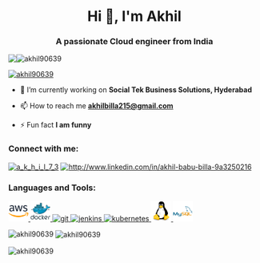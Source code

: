 <h1 align="center">Hi 👋, I'm Akhil</h1>
<h3 align="center">A passionate Cloud engineer from India</h3>
<img src="https://thumbs.gfycat.com/ContentConfusedConch-size_restricted.gif"

<p align="left"> <img src="https://komarev.com/ghpvc/?username=akhil90639&label=Profile%20views&color=0e75b6&style=flat" alt="akhil90639" /> </p>

<p align="left"> <a href="https://github.com/ryo-ma/github-profile-trophy"><img src="https://github-profile-trophy.vercel.app/?username=akhil90639" alt="akhil90639" /></a> </p>

- 🔭 I’m currently working on **Social Tek Business Solutions, Hyderabad**

- 📫 How to reach me **akhilbilla215@gmail.com**

- ⚡ Fun fact **I am funny**

<h3 align="left">Connect with me:</h3>
<p align="left">
<a href="https://instagram.com/a_k_h_i_l_7_3" target="blank"><img align="center" src="https://raw.githubusercontent.com/rahuldkjain/github-profile-readme-generator/master/src/images/icons/Social/instagram.svg" alt="a_k_h_i_l_7_3" height="30" width="40" /></a>
<a href="http://www.linkedin.com/in/akhil-babu-billa-9a3250216" target="blank"><img align="center" src="https://raw.githubusercontent.com/rahuldkjain/github-profile-readme-generator/master/src/images/icons/Social/Linkedln.svg" alt="http://www.linkedin.com/in/akhil-babu-billa-9a3250216" height="30" width="40" /></a>
</p>

<h3 align="left">Languages and Tools:</h3>
<p align="left"> <a href="https://aws.amazon.com" target="_blank" rel="noreferrer"> <img src="https://raw.githubusercontent.com/devicons/devicon/master/icons/amazonwebservices/amazonwebservices-original-wordmark.svg" alt="aws" width="40" height="40"/> </a> <a href="https://www.docker.com/" target="_blank" rel="noreferrer"> <img src="https://raw.githubusercontent.com/devicons/devicon/master/icons/docker/docker-original-wordmark.svg" alt="docker" width="40" height="40"/> </a> <a href="https://git-scm.com/" target="_blank" rel="noreferrer"> <img src="https://www.vectorlogo.zone/logos/git-scm/git-scm-icon.svg" alt="git" width="40" height="40"/> </a> <a href="https://www.jenkins.io" target="_blank" rel="noreferrer"> <img src="https://www.vectorlogo.zone/logos/jenkins/jenkins-icon.svg" alt="jenkins" width="40" height="40"/> </a> <a href="https://kubernetes.io" target="_blank" rel="noreferrer"> <img src="https://www.vectorlogo.zone/logos/kubernetes/kubernetes-icon.svg" alt="kubernetes" width="40" height="40"/> </a> <a href="https://www.linux.org/" target="_blank" rel="noreferrer"> <img src="https://raw.githubusercontent.com/devicons/devicon/master/icons/linux/linux-original.svg" alt="linux" width="40" height="40"/> </a> <a href="https://www.mysql.com/" target="_blank" rel="noreferrer"> <img src="https://raw.githubusercontent.com/devicons/devicon/master/icons/mysql/mysql-original-wordmark.svg" alt="mysql" width="40" height="40"/> </a> </p>

<p><img align="left" src="https://github-readme-stats.vercel.app/api/top-langs?username=akhil90639&show_icons=true&locale=en&layout=compact" alt="akhil90639" /></p>

<p>&nbsp;<img align="center" src="https://github-readme-stats.vercel.app/api?username=akhil90639&show_icons=true&locale=en" alt="akhil90639" /></p>

<p><img align="center" src="https://github-readme-streak-stats.herokuapp.com/?user=akhil90639&" alt="akhil90639" /></p>
